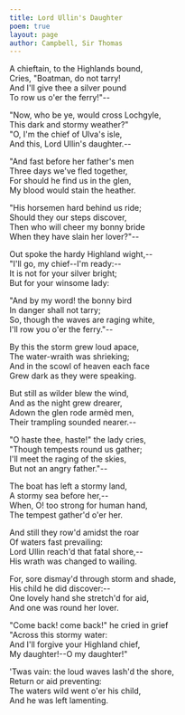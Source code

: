 ```yaml
---
title: Lord Ullin's Daughter
poem: true
layout: page
author: Campbell, Sir Thomas
---
```

A chieftain, to the Highlands bound,  
Cries, &quot;Boatman, do not tarry!  
And I'll give thee a silver pound  
To row us o'er the ferry!&quot;--  

&quot;Now, who be ye, would cross Lochgyle,  
This dark and stormy weather?&quot;  
&quot;O, I'm the chief of Ulva's isle,  
And this, Lord Ullin's daughter.--  

&quot;And fast before her father's men  
Three days we've fled together,  
For should he find us in the glen,  
My blood would stain the heather.  

&quot;His horsemen hard behind us ride;  
Should they our steps discover,  
Then who will cheer my bonny bride  
When they have slain her lover?&quot;--  

Out spoke the hardy Highland wight,--  
&quot;I'll go, my chief--I'm ready:--  
It is not for your silver bright;  
But for your winsome lady:  

&quot;And by my word! the bonny bird  
In danger shall not tarry;  
So, though the waves are raging white,  
I'll row you o'er the ferry.&quot;--  

By this the storm grew loud apace,  
The water-wraith was shrieking;  
And in the scowl of heaven each face  
Grew dark as they were speaking.  

But still as wilder blew the wind,  
And as the night grew drearer,  
Adown the glen rode arm&egrave;d men,  
Their trampling sounded nearer.--  

&quot;O haste thee, haste!&quot; the lady cries,  
&quot;Though tempests round us gather;  
I'll meet the raging of the skies,  
But not an angry father.&quot;--  

The boat has left a stormy land,  
A stormy sea before her,--  
When, O! too strong for human hand,  
The tempest gather'd o'er her.  

And still they row'd amidst the roar  
Of waters fast prevailing:  
Lord Ullin reach'd that fatal shore,--  
His wrath was changed to wailing.  

For, sore dismay'd through storm and shade,  
His child he did discover:--  
One lovely hand she stretch'd for aid,  
And one was round her lover.  

&quot;Come back! come back!&quot; he cried in grief  
&quot;Across this stormy water:  
And I'll forgive your Highland chief,  
My daughter!--O my daughter!&quot;  

'Twas vain: the loud waves lash'd the shore,  
Return or aid preventing:  
The waters wild went o'er his child,  
And he was left lamenting. <br />

